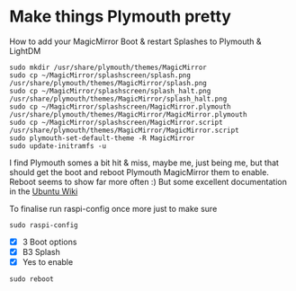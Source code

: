 # Make things Plymouth pretty
How to add your MagicMirror Boot & restart Splashes to Plymouth & LightDM

```
sudo mkdir /usr/share/plymouth/themes/MagicMirror
sudo cp ~/MagicMirror/splashscreen/splash.png /usr/share/plymouth/themes/MagicMirror/splash.png
sudo cp ~/MagicMirror/splashscreen/splash_halt.png /usr/share/plymouth/themes/MagicMirror/splash_halt.png
sudo cp ~/MagicMirror/splashscreen/MagicMirror.plymouth /usr/share/plymouth/themes/MagicMirror/MagicMirror.plymouth
sudo cp ~/MagicMirror/splashscreen/MagicMirror.script /usr/share/plymouth/themes/MagicMirror/MagicMirror.script
sudo plymouth-set-default-theme -R MagicMirror
sudo update-initramfs -u
```

I find Plymouth somes a bit hit & miss, maybe me, just being me, but that should get the boot and reboot Plymouth MagicMirror them to enable. Reboot seems to show far more often :)
But some excellent documentation in the [Ubuntu Wiki](https://wiki.ubuntu.com/Plymouth)


To finalise run raspi-config once more just to make sure
```
sudo raspi-config
```
- [x] 3 Boot options
- [x] B3 Splash
- [x] Yes to enable
```
sudo reboot
```

